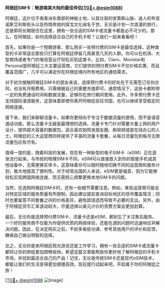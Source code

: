 **阿根廷SIM卡：畅游南美大陆的最佳伴侣[[TG💪+ @esim1088](https://t.me/s/esim1088)]**

阿根廷，这片位于南美洲东南部的神秘土地，以其壮丽的安第斯山脉、迷人的布宜诺斯艾利斯街头以及热情奔放的探戈文化闻名于世。无论是计划一次浪漫的旅行，还是即将长期居住在这里，拥有一张合适的SIM卡或流量卡都是必不可少的。那么，在阿根廷，如何选择适合自己的手机卡呢？让我们一起来看看吧！

首先，如果你是一个短期游客，那么购买一张预付费的SIM卡是最佳选择。这种类型的卡非常适合那些只打算在阿根廷停留几周甚至几天的人群。你可以在机场、大型商场或者专门的电信营业厅轻松买到这类卡。比如，Claro、Movistar和Personal是阿根廷三大主要运营商，它们提供的预付费SIM卡不仅价格实惠，而且覆盖范围广，几乎可以满足你在阿根廷境内所有地区的通信需求。

对于初次接触阿根廷SIM卡的朋友来说，选择预付费卡的好处在于无需签订任何合同，也没有月租费用。只需根据自己的需要充值即可。通常情况下，这些卡都附带一定的免费通话时间和数据流量，足够你在旅行期间使用。此外，许多预付费卡还支持国际漫游服务，这意味着即使你离开阿根廷前往邻国，也可以继续享受稳定的网络连接。

接下来，我们来聊聊流量卡。如果你更倾向于专注于数据流量的使用，而不是语音通话功能，那么流量卡无疑是最理想的选择。流量卡专门针对需要大量上网的用户设计，提供超大容量的数据包，适合喜欢拍照发朋友圈、刷视频或是在线办公的人士。阿根廷的三大运营商同样提供了丰富的流量卡套餐，从每日流量包到每月无限流量包应有尽有。

值得一提的是，随着科技的发展，现在有一种新型的电子SIM卡（eSIM）正在逐渐流行起来。与传统的物理SIM卡不同，eSIM可以直接嵌入到你的智能手机或其他设备中，无需更换实体卡。这意味着你可以随时随地切换不同的运营商和服务计划，极大地提高了便利性。对于经常出国的人来说，eSIM更是福音，因为它能够轻松实现跨国网络连接，而无需担心频繁更换本地SIM卡的问题。

当然，在选购阿根廷SIM卡时，还有一些细节需要注意。例如，某些运营商可能会对特定区域的服务质量有所限制，因此建议提前查询目标地区的信号覆盖情况；同时也要留意不同套餐之间的价格差异，避免因误选而导致不必要的支出。另外，由于阿根廷货币汇率波动较大，尽量选择以美元计价的资费方案会更加划算。

最后，无论你是选择预付费SIM卡、流量卡还是eSIM，都别忘了关注售后服务。一个好的服务商不仅能为你提供优质的网络体验，还能在遇到问题时迅速响应并解决问题。因此，在决定购买之前，不妨多做些功课，参考其他用户的评价和反馈，确保自己做出明智的选择。

总之，无论你是来阿根廷观光游览还是工作学习，拥有一张合适的SIM卡或流量卡都将让你的旅程更加顺畅愉快。希望这篇文章能帮助你更好地了解阿根廷的手机卡市场，并找到最适合自己的产品！记住，无论是传统SIM卡还是现代eSIM技术，都能让我们的生活变得更加便捷高效。现在就行动起来吧，开启属于你的阿根廷之旅！

[[TG💪+ @esim1088](https://t.me/s/esim1088) ![Image](https://i.postimg.cc/4NQfJmqS/Snipaste-2025-05-13-00-14-12.png)]